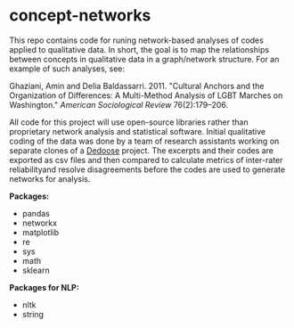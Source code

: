 # concept-networks

This repo contains code for runing network-based analyses of codes applied to qualitative data. In short, the goal is to map the relationships between concepts in qualitative data in a graph/network structure. For an example of such analyses, see:

Ghaziani, Amin and Delia Baldassarri. 2011. "Cultural Anchors and the Organization of Differences: A Multi-Method Analysis of LGBT Marches on Washington." *American Sociological Review* 76(2):179–206.

All code for this project will use open-source libraries rather than proprietary network analysis and statistical software. Initial qualitative coding of the data was done by a team of research assistants working on separate clones of a [Dedoose](http://www.dedoose.com) project. The excerpts and their codes are exported as csv files and then compared to calculate metrics of inter-rater reliabilityand resolve disagreements before the codes are used to generate networks for analysis. 

**Packages:**
- pandas
- networkx
- matplotlib
- re
- sys
- math
- sklearn

**Packages for NLP:**
- nltk
- string